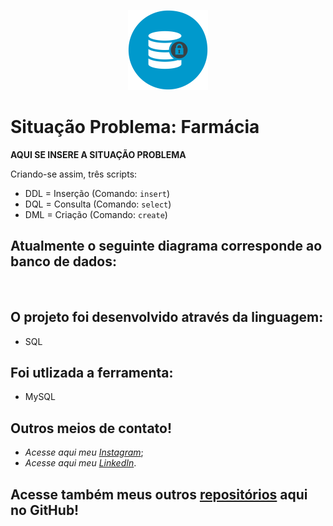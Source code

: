 
<p align="center">
<img src="https://github.com/MatheusFranciscone/projeto-transportadora/blob/master/images/database-image.png ">
</p>


# Situação Problema: Farmácia

**AQUI SE INSERE A SITUAÇÃO PROBLEMA**

Criando-se assim, três scripts: 
- DDL = Inserção (Comando: ```insert```)
- DQL = Consulta (Comando: ```select```)
- DML = Criação (Comando: ```create```)

## Atualmente o seguinte diagrama corresponde ao banco de dados:
<p align="center">
<img src="">
</p>

## O projeto foi desenvolvido através da linguagem: 
 * SQL
 
## Foi utlizada a ferramenta:
 * MySQL

## Outros meios de contato!

 * _Acesse aqui meu_ [_Instagram_](https://www.instagram.com/_franciscone/);
 * _Acesse aqui meu_ [_LinkedIn_](https://www.linkedin.com/in/matheus-franciscone/).
 
## Acesse também meus outros [repositórios](https://github.com/MatheusFranciscone?tab=repositories) aqui no GitHub!
